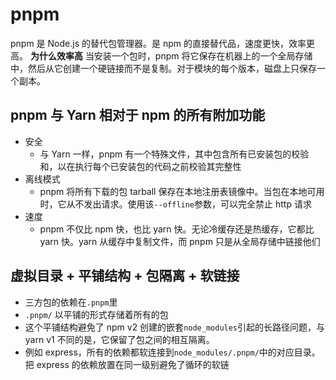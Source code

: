# pnpm

pnpm 是 Node.js 的替代包管理器。是 npm 的直接替代品，速度更快，效率更高。
**为什么效率高**
当安装一个包时，pnpm 将它保存在机器上的一个全局存储中，然后从它创建一个硬链接而不是复制。对于模块的每个版本，磁盘上只保存一个副本。

## pnpm 与 Yarn 相对于 npm 的所有附加功能

- 安全
  - 与 Yarn 一样，pnpm 有一个特殊文件，其中包含所有已安装包的校验和，以在执行每个已安装包的代码之前校验其完整性
- 离线模式
  - pnpm 将所有下载的包 tarball 保存在本地注册表镜像中。当包在本地可用时，它从不发出请求。使用该`--offline`参数，可以完全禁止 http 请求
- 速度
  - pnpm 不仅比 npm 快，也比 yarn 快。无论冷缓存还是热缓存，它都比 yarn 快。yarn 从缓存中复制文件，而 pnpm 只是从全局存储中链接他们

## 虚拟目录 + 平铺结构 + 包隔离 + 软链接

- 三方包的依赖在`.pnpm`里
- `.pnpm/` 以平铺的形式存储着所有的包
- 这个平铺结构避免了 npm v2 创建的嵌套`node_modules`引起的长路径问题，与 yarn v1 不同的是，它保留了包之间的相互隔离。
- 例如 express，所有的依赖都软连接到`node_modules/.pnpm/`中的对应目录。把 express 的依赖放置在同一级别避免了循环的软链
